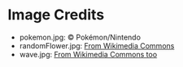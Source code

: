 # Image Credits
- pokemon.jpg: &copy; Pok&eacute;mon/Nintendo
- randomFlower.jpg: [From Wikimedia Commons](https://commons.wikimedia.org/wiki/File:Bistorta_officinalis_01.JPG)
- wave.jpg: [From Wikimedia Commons too](https://commons.wikimedia.org/wiki/File:Boelge_stor.jpg)